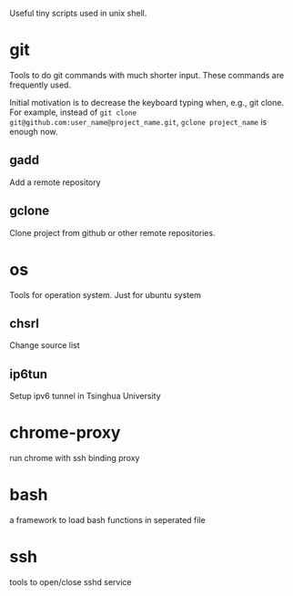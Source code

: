 Useful tiny scripts used in unix shell.

# git
Tools to do git commands with much shorter input. These commands are frequently used.

Initial motivation is to decrease the keyboard typing when, e.g., git clone. For example, instead of `git clone git@github.com:user_name@project_name.git`, `gclone project_name` is enough now.

## gadd
Add a remote repository

## gclone
Clone project from github or other remote repositories.

# os
Tools for operation system. Just for ubuntu system

## chsrl
Change source list

## ip6tun
Setup ipv6 tunnel in Tsinghua University

# chrome-proxy
run chrome with ssh binding proxy

# bash
a framework to load bash functions in seperated file

# ssh
tools to open/close sshd service